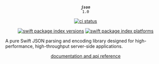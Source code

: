 <div align="center">

***`json`***<br>`1.0`

[![ci status](https://github.com/tayloraswift/swift-json/actions/workflows/ci.yml/badge.svg)](https://github.com/tayloraswift/swift-json/actions/workflows/ci.yml)

[![swift package index versions](https://img.shields.io/endpoint?url=https%3A%2F%2Fswiftpackageindex.com%2Fapi%2Fpackages%2Ftayloraswift%2Fswift-json%2Fbadge%3Ftype%3Dswift-versions)](https://swiftpackageindex.com/tayloraswift/swift-json)
[![swift package index platforms](https://img.shields.io/endpoint?url=https%3A%2F%2Fswiftpackageindex.com%2Fapi%2Fpackages%2Ftayloraswift%2Fswift-json%2Fbadge%3Ftype%3Dplatforms)](https://swiftpackageindex.com/tayloraswift/swift-json)

</div>

A pure Swift JSON parsing and encoding library designed for high-performance, high-throughput server-side applications.


<div align="center">

[documentation and api reference](https://swiftinit.org/docs/swift-json/json)

</div>

